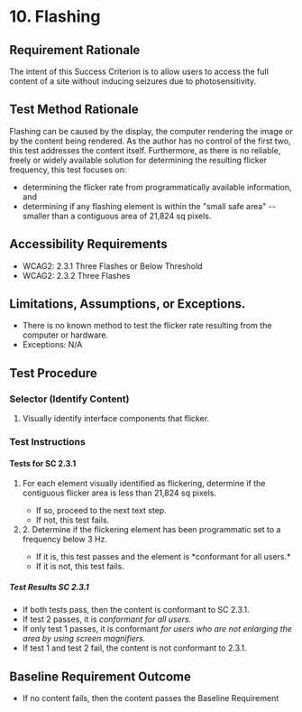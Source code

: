 # 10. Flashing

## Requirement Rationale
The intent of this Success Criterion is to allow users to access the full content of a site without inducing seizures due to photosensitivity. 

## Test Method Rationale
Flashing can be caused by the display, the computer rendering the image or by the content being rendered. As the author has no control of the first two, this test addresses the content itself. Furthermore, as there is no reliable, freely or widely available solution for determining the resulting flicker frequency, this test focuses on: 
* determining the flicker rate from programmatically available information, and 
* determining if any flashing element is within the "small safe area" -- smaller than a contiguous area of 21,824 sq pixels.

## Accessibility Requirements
* WCAG2: 2.3.1 Three Flashes or Below Threshold
* WCAG2: 2.3.2 Three Flashes
   
## Limitations, Assumptions, or Exceptions. 
* There is no known method to test the flicker rate resulting from the computer or hardware.
* Exceptions: N/A

## Test Procedure
### Selector (Identify Content)
1. Visually identify interface components that flicker.

### Test Instructions

#### Tests for SC 2.3.1
<ol>
<li> For each element visually identified as flickering, determine if the contiguous flicker area is less than 21,824 sq pixels.</li>
   <ul>
   <li> If so, proceed to the next text step. </li>
   <li> If not, this test fails. </li>
   </ul>
 <li> 2. Determine if the flickering element has been programmatic set to a frequency below 3 Hz. </li>
    <ul>
    <li> If it is, this test passes and the element is *conformant for all users.*</li>
    <li> If it is not, this test fails. </li>
    </ul>
 </ol>

##### Test Results SC 2.3.1
* If both tests pass, then the content is conformant to SC 2.3.1.
* If test 2 passes, it is *conformant for all users.*
* If only test 1 passes, it is conformant *for users who are not enlarging the area by using screen magnifiers.*
* If test 1 and test 2 fail, the content is not conformant to 2.3.1.

## Baseline Requirement Outcome
* If no content fails, then the content passes the Baseline Requirement
